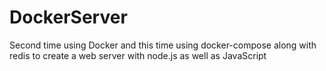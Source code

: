 # DockerServer
Second time using Docker and this time using docker-compose along with redis to create a web server with node.js as well as JavaScript
